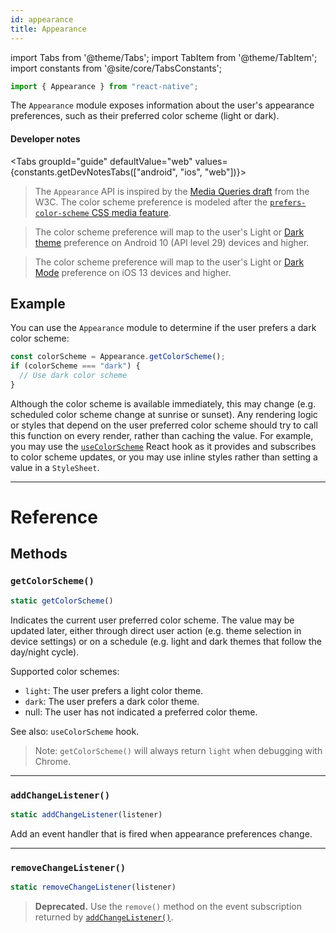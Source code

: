 ```yaml
---
id: appearance
title: Appearance
---
```


import Tabs from '@theme/Tabs'; import TabItem from '@theme/TabItem'; import constants from '@site/core/TabsConstants';

```jsx
import { Appearance } from "react-native";
```

The `Appearance` module exposes information about the user's appearance preferences, such as their preferred color scheme (light or dark).

#### Developer notes

<Tabs groupId="guide" defaultValue="web" values={constants.getDevNotesTabs(["android", "ios", "web"])}>

<TabItem value="web">

> The `Appearance` API is inspired by the [Media Queries draft](https://drafts.csswg.org/mediaqueries-5/) from the W3C. The color scheme preference is modeled after the [`prefers-color-scheme` CSS media feature](https://developer.mozilla.org/en-US/docs/Web/CSS/@media/prefers-color-scheme).

</TabItem>
<TabItem value="android">

> The color scheme preference will map to the user's Light or [Dark theme](https://developer.android.com/guide/topics/ui/look-and-feel/darktheme) preference on Android 10 (API level 29) devices and higher.

</TabItem>
<TabItem value="ios">

> The color scheme preference will map to the user's Light or [Dark Mode](https://developer.apple.com/design/human-interface-guidelines/ios/visual-design/dark-mode/) preference on iOS 13 devices and higher.

</TabItem>
</Tabs>

## Example

You can use the `Appearance` module to determine if the user prefers a dark color scheme:

```jsx
const colorScheme = Appearance.getColorScheme();
if (colorScheme === "dark") {
  // Use dark color scheme
}
```

Although the color scheme is available immediately, this may change (e.g. scheduled color scheme change at sunrise or sunset). Any rendering logic or styles that depend on the user preferred color scheme should try to call this function on every render, rather than caching the value. For example, you may use the [`useColorScheme`](usecolorscheme) React hook as it provides and subscribes to color scheme updates, or you may use inline styles rather than setting a value in a `StyleSheet`.

---

# Reference

## Methods

### `getColorScheme()`

```jsx
static getColorScheme()
```

Indicates the current user preferred color scheme. The value may be updated later, either through direct user action (e.g. theme selection in device settings) or on a schedule (e.g. light and dark themes that follow the day/night cycle).

Supported color schemes:

- `light`: The user prefers a light color theme.
- `dark`: The user prefers a dark color theme.
- null: The user has not indicated a preferred color theme.

See also: `useColorScheme` hook.

> Note: `getColorScheme()` will always return `light` when debugging with Chrome.

---

### `addChangeListener()`

```jsx
static addChangeListener(listener)
```

Add an event handler that is fired when appearance preferences change.

---

### `removeChangeListener()`

```jsx
static removeChangeListener(listener)
```

> **Deprecated.** Use the `remove()` method on the event subscription returned by [`addChangeListener()`](#addchangelistener).
